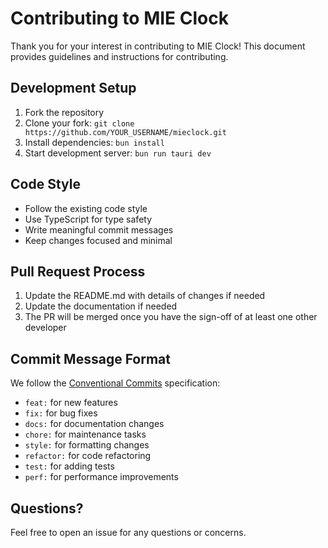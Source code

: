 # Contributing to MIE Clock

Thank you for your interest in contributing to MIE Clock! This document provides guidelines and instructions for contributing.

## Development Setup

1. Fork the repository
2. Clone your fork: `git clone https://github.com/YOUR_USERNAME/mieclock.git`
3. Install dependencies: `bun install`
4. Start development server: `bun run tauri dev`

## Code Style

- Follow the existing code style
- Use TypeScript for type safety
- Write meaningful commit messages
- Keep changes focused and minimal

## Pull Request Process

1. Update the README.md with details of changes if needed
2. Update the documentation if needed
3. The PR will be merged once you have the sign-off of at least one other developer

## Commit Message Format

We follow the [Conventional Commits](https://www.conventionalcommits.org/) specification:

- `feat:` for new features
- `fix:` for bug fixes
- `docs:` for documentation changes
- `chore:` for maintenance tasks
- `style:` for formatting changes
- `refactor:` for code refactoring
- `test:` for adding tests
- `perf:` for performance improvements

## Questions?

Feel free to open an issue for any questions or concerns.
